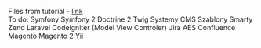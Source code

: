 Files from tutorial - [link](https://www.youtube.com/watch?v=kByr0ifju4k&index=5&list=PL0eyrZgxdwhwBToawjm9faF1ixePexft-) <br>
To do:
Symfony
Symfony 2
Doctrine 2
Twig
Systemy CMS
Szablony Smarty
Zend
Laravel
Codeigniter (Model View Controler)
Jira
AES
Confluence
Magento
Magento 2
Yii
